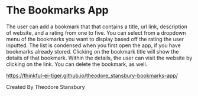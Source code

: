 # The Bookmarks App

The user can add a bookmark that that contains a title, url link, description of website, and a rating from one to five. 
You can select from a dropdown menu of the bookmarks you want to display based off the rating the user inputted. 
The list is condensed when you first open the app, if you have bookmarks already stored. 
Clicking on the bookmark title will show the details of that bookmark.
Within the details, the user can visit the website by clicking on the link.
You can delete the bookmark, as well.

https://thinkful-ei-tiger.github.io/theodore_stansbury-bookmarks-app/

Created By Theodore Stansbury
